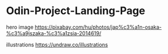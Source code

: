 # Odin-Project-Landing-Page
hero image https://pixabay.com/hu/photos/jap%c3%a1n-osaka-%c3%a9jszaka-%c3%a1zsia-2014619/

illustrations https://undraw.co/illustrations